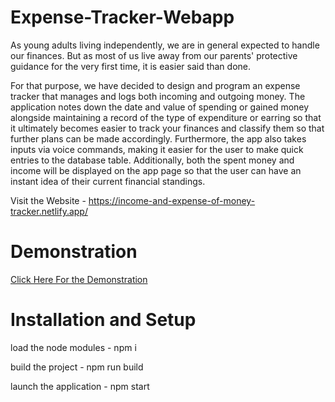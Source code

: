 # Expense-Tracker-Webapp

As young adults living independently, we are in general expected to handle our finances. But as most of us live away from our parents' protective guidance for the very first time, it is easier said than done. 

For that purpose, we have decided to design and program an expense tracker that manages and logs both incoming and outgoing money. The application notes down the date and value of spending or gained money alongside maintaining a record of the type of expenditure or earring so that it ultimately becomes easier to track your finances and classify them so that further plans can be made accordingly. Furthermore, the app also takes inputs via voice commands, making it easier for the user to make quick entries to the database table. 
Additionally, both the spent money and income will be displayed on the app page so that the user can have an instant idea of their current financial standings.



Visit the Website - https://income-and-expense-of-money-tracker.netlify.app/

# Demonstration 
[Click Here For the Demonstration](https://drive.google.com/file/d/1FhhOIr7NrYwmgjoM9bSflbL8QqdxSH1u/view?usp=sharing)

# Installation and Setup 

load the node modules -
npm i

build the project - 
npm run build

launch the application - 
npm start 
